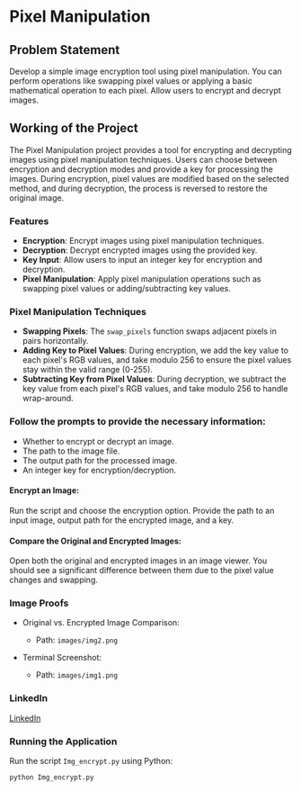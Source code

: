 # Pixel Manipulation

## Problem Statement

Develop a simple image encryption tool using pixel manipulation. You can perform operations like swapping pixel values or applying a basic mathematical operation to each pixel. Allow users to encrypt and decrypt images.

## Working of the Project

The Pixel Manipulation project provides a tool for encrypting and decrypting images using pixel manipulation techniques. Users can choose between encryption and decryption modes and provide a key for processing the images. During encryption, pixel values are modified based on the selected method, and during decryption, the process is reversed to restore the original image.

### Features
- **Encryption**: Encrypt images using pixel manipulation techniques.
- **Decryption**: Decrypt encrypted images using the provided key.
- **Key Input**: Allow users to input an integer key for encryption and decryption.
- **Pixel Manipulation**: Apply pixel manipulation operations such as swapping pixel values or adding/subtracting key values.

### Pixel Manipulation Techniques
- **Swapping Pixels**: The `swap_pixels` function swaps adjacent pixels in pairs horizontally.
- **Adding Key to Pixel Values**: During encryption, we add the key value to each pixel's RGB values, and take modulo 256 to ensure the pixel values stay within the valid range (0-255).
- **Subtracting Key from Pixel Values**: During decryption, we subtract the key value from each pixel's RGB values, and take modulo 256 to handle wrap-around.

### Follow the prompts to provide the necessary information:

- Whether to encrypt or decrypt an image.
- The path to the image file.
- The output path for the processed image.
- An integer key for encryption/decryption.

#### Encrypt an Image:

Run the script and choose the encryption option. Provide the path to an input image, output path for the encrypted image, and a key.

#### Compare the Original and Encrypted Images:

Open both the original and encrypted images in an image viewer. You should see a significant difference between them due to the pixel value changes and swapping.

### Image Proofs

- Original vs. Encrypted Image Comparison:
  - Path: `images/img2.png`

- Terminal Screenshot:
  - Path: `images/img1.png`

### LinkedIn

[LinkedIn](https://linkedin.com/in/yash-borkar-048094225)

### Running the Application

Run the script `Img_encrypt.py` using Python:
```bash
python Img_encrypt.py

